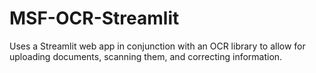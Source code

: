 # MSF-OCR-Streamlit

Uses a Streamlit web app in conjunction with an OCR library to allow for uploading documents, scanning them, and correcting information.
